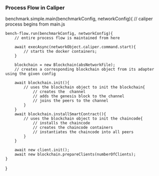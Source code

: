 ### Process Flow in Caliper

benchmark.simple.main(benchmarkConfig, networkConfig){
    // caliper process begins from main.js

    bench-flow.run(benchmarkConfig, networkConfig){
        // entire process flow is maintained from here

        await execAsync(networkObject.caliper.command.start){
            // starts the docker containers;
        }

        blockchain = new Blockchain(absNetworkFile);
        // creates a corresponding blockchain object from its adapter using the given config

        await blockchain.init(){
            // uses the blockchain object to init the blockchain{
                // creates the  channel
                // adds the genesis block to the channel
                // joins the peers to the channel
            }
        }
        await blockchain.installSmartContract(){
            // uses the blockchain object to init the chaincode{
                // installs the chaincode
                // creates the chaincode containers
                // instantiates the chaincode into all peers
            }
        }
        
        await new client.init();
        await new blockchain.prepareClients(numberOfClients);
    }
}
